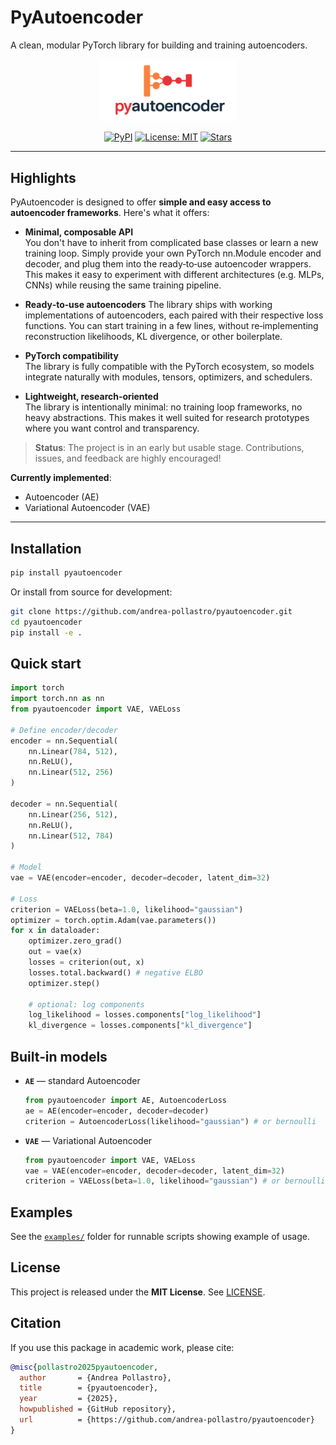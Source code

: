 # PyAutoencoder

A clean, modular PyTorch library for building and training autoencoders.

<p align="center">
  <img src="assets/logo_nobackground.png" alt="pyautoencoder logo" width="220"/>
</p>

<p align="center">
  <a href="https://pypi.org/project/pyautoencoder/"><img alt="PyPI" src="https://img.shields.io/pypi/v/pyautoencoder.svg"></a>
  <a href="https://github.com/andrea-pollastro/pyautoencoder/blob/main/LICENSE"><img alt="License: MIT" src="https://img.shields.io/badge/License-MIT-blue.svg"></a>
  <a href="https://github.com/andrea-pollastro/pyautoencoder/stargazers"><img alt="Stars" src="https://img.shields.io/github/stars/andrea-pollastro/pyautoencoder?style=social"></a>
</p>

---

## Highlights

PyAutoencoder is designed to offer **simple and easy access to autoencoder frameworks**. Here's what it offers:

- **Minimal, composable API**  
You don't have to inherit from complicated base classes or learn a new training loop. Simply provide your own PyTorch nn.Module encoder and decoder, and plug them into the ready‑to‑use autoencoder wrappers. This makes it easy to experiment with different architectures (e.g. MLPs, CNNs) while reusing the same training pipeline.

- **Ready‑to‑use autoencoders**
  The library ships with working implementations of autoencoders, each paired with their respective loss functions. You can start training in a few lines, without re‑implementing reconstruction likelihoods, KL divergence, or other boilerplate.

- **PyTorch compatibility**  
  The library is fully compatible with the PyTorch ecosystem, so models integrate naturally with modules, tensors, optimizers, and schedulers.

- **Lightweight, research‑oriented**  
  The library is intentionally minimal: no training loop frameworks, no heavy abstractions. This makes it well suited for research prototypes where you want control and transparency.

> **Status**: The project is in an early but usable stage. Contributions, issues, and feedback are highly encouraged!

**Currently implemented**:
- Autoencoder (AE)
- Variational Autoencoder (VAE)

---

## Installation

```bash
pip install pyautoencoder
```

Or install from source for development:

```bash
git clone https://github.com/andrea-pollastro/pyautoencoder.git
cd pyautoencoder
pip install -e .
```

## Quick start

```python
import torch
import torch.nn as nn
from pyautoencoder import VAE, VAELoss

# Define encoder/decoder
encoder = nn.Sequential(
    nn.Linear(784, 512), 
    nn.ReLU(),
    nn.Linear(512, 256)
)

decoder = nn.Sequential(
    nn.Linear(256, 512), 
    nn.ReLU(),
    nn.Linear(512, 784)
)

# Model
vae = VAE(encoder=encoder, decoder=decoder, latent_dim=32)

# Loss
criterion = VAELoss(beta=1.0, likelihood="gaussian")
optimizer = torch.optim.Adam(vae.parameters())
for x in dataloader:
    optimizer.zero_grad()
    out = vae(x)
    losses = criterion(out, x)
    losses.total.backward() # negative ELBO
    optimizer.step()

    # optional: log components
    log_likelihood = losses.components["log_likelihood"]
    kl_divergence = losses.components["kl_divergence"]
```

## Built‑in models

- **`AE`** — standard Autoencoder
  ```python
  from pyautoencoder import AE, AutoencoderLoss
  ae = AE(encoder=encoder, decoder=decoder)
  criterion = AutoencoderLoss(likelihood="gaussian") # or bernoulli
  ```

- **`VAE`** — Variational Autoencoder
  ```python
  from pyautoencoder import VAE, VAELoss
  vae = VAE(encoder=encoder, decoder=decoder, latent_dim=32)
  criterion = VAELoss(beta=1.0, likelihood="gaussian") # or bernoulli
  ```

## Examples

See the [`examples/`](examples/) folder for runnable scripts showing example of usage.

## License

This project is released under the **MIT License**. See [LICENSE](LICENSE).

## Citation

If you use this package in academic work, please cite:

```bibtex
@misc{pollastro2025pyautoencoder,
  author       = {Andrea Pollastro},
  title        = {pyautoencoder},
  year         = {2025},
  howpublished = {GitHub repository},
  url          = {https://github.com/andrea-pollastro/pyautoencoder}
}
```
